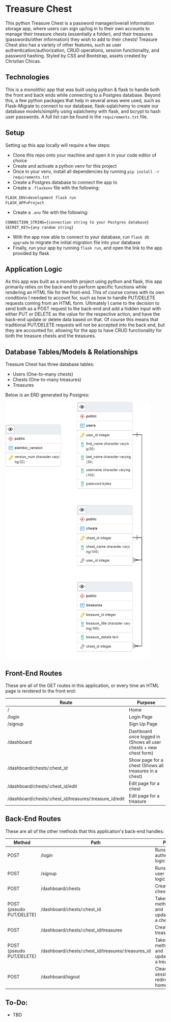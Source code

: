 # Treasure Chest
This python Treasure Chest is a password manager/overall information storage app, where users can sign up/log in to their own accounts to manage their treasure chests 
(essentially a folder), and their treasures (passwords/other information) they wish to add to their chests! Treasure Chest also has a variety of other features, such as
user authentication/authorization, CRUD operations, session functionality, and password hashing. Styled by CSS and Bootstrap, assets created by Christian Chicas.

## Technologies
This is a monolithic app that was built using python & flask to handle both the front and back ends while connecting to a Postgres database. 
Beyond this, a few python packages that help in several areas were used, such as Flask-Migrate to connect to our database, flask-sqlalchemy to create our database
models/simplify using sqlalchemy with flask, and bcrypt to hash user passwords. A full list can be found in the `requirements.txt` file.

## Setup
Setting up this app locally will require a few steps:
- Clone this repo onto your machine and open it in your code editor of choice
- Create and activate a python venv for this project
- Once in your venv, install all dependencies by running `pip install -r requirements.txt`
- Create a Postgres database to connect the app to
- Create a `.flaskenv` file with the following:
```
FLASK_ENV=development flask run
FLASK_APP=Project
```
- Create a `.env` file with the following:
```
CONNECTION_STRING={connection string to your Postgres database}
SECRET_KEY={any random string}
```
- With the app now able to connect to your database, run `flask db upgrade` to migrate the initial migration file into your database
- Finally, run your app by running `flask run`, and open the link to the app provided by flask

## Application Logic
As this app was built as a monolith project using python and flask, this app primarily relies on the back-end to perform specific functions while rendering an HTML file for the 
front-end. This of course comes with its own conditions I needed to account for, such as how to handle PUT/DELETE requests coming from an HTML form. Ultimately I came to the decision 
to send both as a POST request to the back-end and add a hidden input with either PUT or DELETE as the value for the respective action, and have the back-end update or delete data
based on that. Of course this means that traditional PUT/DELETE requests will not be accepted into the back end, but they are accounted for, allowing for the app to have CRUD
functionality for both the treasure chests and the treasures.

## Database Tables/Models & Relationships
Treasure Chest has three database tables:
- Users (One-to-many chests)
- Chests (One-to-many treasures)
- Treasures

Below is an ERD generated by Postgres:

![Database ERD](/documentation/Database%20ERD.png)

## Front-End Routes
These are all of the GET routes in this application, or every time an HTML page is rendered to the front end:

| Route | Purpose |
| ----- | ----- |
| / | Home |
| /login | Login Page |
| /signup | Sign Up Page |
| /dashboard | Dashboard once logged in (Shows all user chests + new chest form) |
| /dashboard/chests/:chest_id | Show page for a chest (Shows all treasures in a chest) |
| /dashboard/chests/:chest_id/edit | Edit page for a chest |
| /dashboard/chests/:chest_id/treasures/:treasure_id/edit | Edit page for a treasure |

## Back-End Routes
These are all of the other methods that this application's back-end handles:

| Method | Path | Purpose |
| ----- | ------ | ------ |
| POST | /login | Runs user authentication logic |
| POST | /signup | Runs first time user signup logic |
| POST | /dashboard/chests | Creates a new chest |
| POST (pseudo PUT/DELETE) | /dashboard/chests/:chest_id | Takes in method sent and updates/deletes a chest |
| POST | /dashboard/chests/:chest_id/treasures | Creates a new treasure |
| POST (pseudo PUT/DELETE) | /dashboard/chests/:chest_id/treasures/:treasures_id | Takes in method sent and updates/deletes a treasure |
| POST | /dashboard/logout | Clears user session and redirects to home |

## To-Do:
- TBD